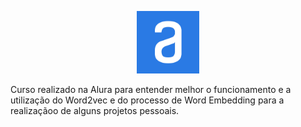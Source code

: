 <p align="center">
  <img src="https://github.com/RogerioOMDS/Alura-Word2vec-Interpretacao/blob/master/logo2.png" width="100" height="100" />
</p>

Curso realizado na Alura para entender melhor o funcionamento e a utilização do Word2vec e do processo de Word Embedding para a realizaçãoo de alguns projetos pessoais.
